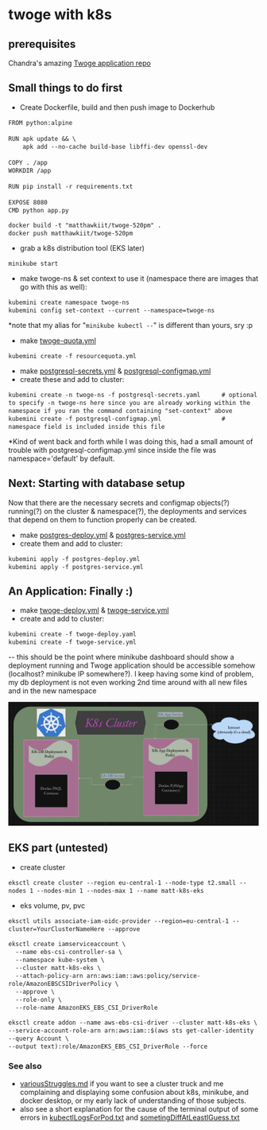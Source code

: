 # twoge with k8s

## prerequisites
Chandra's amazing [Twoge application repo](https://github.com/chandradeoarya/twoge) 

## Small things to do first
- Create Dockerfile, build and then push image to Dockerhub
```
FROM python:alpine

RUN apk update && \
    apk add --no-cache build-base libffi-dev openssl-dev

COPY . /app
WORKDIR /app

RUN pip install -r requirements.txt

EXPOSE 8080
CMD python app.py
```

```
docker build -t "matthawkiit/twoge-520pm" . 
docker push matthawkiit/twoge-520pm 
```

- grab a k8s distribution tool (EKS later)
```
minikube start
```
- make twoge-ns & set context to use it (namespace there are images that go with this as well):
``` 
kubemini create namespace twoge-ns
kubemini config set-context --current --namespace=twoge-ns
```
*note that my alias for "`minikube kubectl --`" is different than yours, sry :p

- make [twoge-quota.yml](https://github.com/adasMatt/newTwogeK8sEKS/blob/master/resourcequota.yml)
```
kubemini create -f resourcequota.yml
```

- make [postgresql-secrets.yml](https://github.com/adasMatt/newTwogeK8sEKS/blob/master/postgresql-fake-secrets.yml) & [postgresql-configmap.yml](https://github.com/adasMatt/newTwogeK8sEKS/blob/master/postgresql-configmap.yml)
- create these and add to cluster:
```
kubemini create -n twoge-ns -f postgresql-secrets.yaml      # optional to specify -n twoge-ns here since you are already working within the namespace if you ran the command containing "set-context" above
kubemini create -f postgresql-configmap.yml                 # namespace field is included inside this file
```
*Kind of went back and forth while I was doing this, had a small amount of trouble with postgresql-configmap.yml since inside the file was namespace='default' by default.

## Next: Starting with database setup 
Now that there are the necessary secrets and configmap objects(?) running(?) on the cluster & namespace(?), the deployments and services that depend on them to function properly can be created.

- make [postgres-deploy.yml](https://github.com/adasMatt/newTwogeK8sEKS/blob/master/postgres-deploy.yml) & [postgres-service.yml](https://github.com/adasMatt/newTwogeK8sEKS/blob/master/postgres-service.yml)  
- create them and add to cluster:
```
kubemini apply -f postgres-deploy.yml 
kubemini apply -f postgres-service.yml
```

## An Application: Finally :) 
  
- make [twoge-deploy.yml](https://github.com/adasMatt/newTwogeK8sEKS/blob/master/twoge-dep.yml) & [twoge-service.yml](https://github.com/adasMatt/newTwogeK8sEKS/blob/master/twoge-service.yml)
- create and add to cluster:
```
kubemini create -f twoge-deploy.yaml
kubemini create -f twoge-service.yml
```
-- this should be the point where minikube dashboard should show a deployment running and Twoge application should be accessible somehow (localhost? minikube IP somewhere?).  I keep having some kind of problem, my db deployment is not even working 2nd time around with all new files and in the new namespace

![architecture image](https://github.com/adasMatt/newTwogeK8sEKS/blob/master/images/k8sClusterArchitecture.png "k8s architecture")

## EKS part (untested)

- create cluster
```
eksctl create cluster --region eu-central-1 --node-type t2.small --nodes 1 --nodes-min 1 --nodes-max 1 --name matt-k8s-eks
```
- eks volume, pv, pvc
```
eksctl utils associate-iam-oidc-provider --region=eu-central-1 --cluster=YourClusterNameHere --approve
```
```
eksctl create iamserviceaccount \
  --name ebs-csi-controller-sa \
  --namespace kube-system \
  --cluster matt-k8s-eks \
  --attach-policy-arn arn:aws:iam::aws:policy/service-role/AmazonEBSCSIDriverPolicy \
  --approve \
  --role-only \
  --role-name AmazonEKS_EBS_CSI_DriverRole
```
```
eksctl create addon --name aws-ebs-csi-driver --cluster matt-k8s-eks \
--service-account-role-arn arn:aws:iam::$(aws sts get-caller-identity --query Account \
--output text):role/AmazonEKS_EBS_CSI_DriverRole --force
```

### See also
- [variousStruggles.md](https://github.com/adasMatt/newTwogeK8sEKS/blob/master/.theseAreNotWorkingNoIdeaWhyHowAnnoying/variousStruggles.md) if you want to see a cluster truck and me complaining and displaying some confusion about k8s, minikube, and docker desktop, or my early lack of understanding of those subjects.
- also see a short explanation for the cause of the terminal output of some errors in [kubectlLogsForPod.txt](https://github.com/adasMatt/newTwogeK8sEKS/blob/master/.theseAreNotWorkingNoIdeaWhyHowAnnoying/kubectlLogsForPod.txt) and [sometingDiffAtLeastIGuess.txt](https://github.com/adasMatt/newTwogeK8sEKS/blob/master/.theseAreNotWorkingNoIdeaWhyHowAnnoying/somethingDiffAtLeastIGuess.txt)
